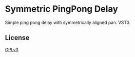 # Symmetric PingPong Delay

Simple ping pong delay with symmetrically aligned pan. VST3.

## License

[GPLv3](LICENSE).
